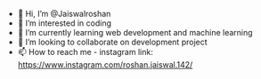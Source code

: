- 👋 Hi, I’m @Jaiswalroshan
- 👀 I’m interested in coding
- 🌱 I’m currently learning web development and machine learning
- 💞️ I’m looking to collaborate on development project
- 📫 How to reach me - instagram link: https://www.instagram.com/roshan.jaiswal.142/

<!---
Jaiswalroshan/Jaiswalroshan is a ✨ special ✨ repository because its `README.md` (this file) appears on your GitHub profile.
You can click the Preview link to take a look at your changes.
--->

